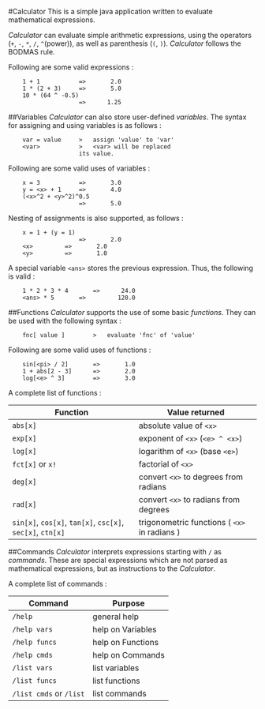 #Calculator
This is a simple java application written to evaluate mathematical expressions.
			
*Calculator* can evaluate simple arithmetic expressions, using the operators (`+`, `-`, `*`, `/`, `^`(power)), as well as 
parenthesis (`(`, `)`).	*Calculator* follows the BODMAS rule.

Following are some valid expressions : 
```
	1 + 1			=>		 2.0
	1 * (2 + 3)		=>		 5.0
	10 * (64 ^ -0.5)
					=>		1.25
```

##Variables
*Calculator* can also store user-defined *variables*. The syntax for assigning and using variables is as follows : 
```
	var = value		>	assign 'value' to 'var'
	<var>			>	<var> will be replaced
					its value.
```			
Following are some valid uses of variables : 
```
	x = 3			=>		 3.0
	y = <x> + 1		=>		 4.0
	(<x>^2 + <y>^2)^0.5	
					=>		 5.0 
```

Nesting of assignments is also supported, as follows : 
```
	x = 1 + (y = 1)		
					=>		 2.0
	<x>			=>		 2.0
	<y>			=>		 1.0
```
A special variable `<ans>` stores the previous expression. Thus, the following is valid : 
```
	1 * 2 * 3 * 4		=>		24.0
	<ans> * 5		=>	       120.0
```			
##Functions
*Calculator* supports the use of some basic *functions*. They can be used with the following syntax : 
```
	fnc[ value ]		>	evaluate 'fnc' of 'value'
```

Following are some valid uses of functions : 
```
	sin[<pi> / 2]		=>		 1.0
	1 + abs[2 - 3]		=>		 2.0
	log[<e> ^ 3]		=>		 3.0
```

A complete list of functions :

Function | Value returned
-------- | --------------
`abs[x]` | absolute value of `<x>`
`exp[x]` | exponent of `<x>` (`<e> ^ <x>`)
`log[x]` | logarithm of `<x>` (base `<e>`)
`fct[x]` or `x!` | factorial of `<x>`
`deg[x]` | convert `<x>` to degrees from radians
`rad[x]` | convert `<x>` to radians from degrees
`sin[x]`, `cos[x]`, `tan[x]`, `csc[x]`, `sec[x]`, `ctn[x]` | trigonometric functions  ( `<x>` in radians )
		             

##Commands
*Calculator* interprets expressions starting with `/` as *commands*. These are special expressions which are not parsed 
as mathematical expressions, but as instructions to the *Calculator*.

A complete list of commands :

Command | Purpose
------- | --------
`/help` | general help
`/help vars` | help on Variables
`/help funcs` | help on Functions
`/help cmds` | help on Commands
`/list vars` | list variables
`/list funcs` | list functions
`/list cmds`  or  `/list` | list commands

